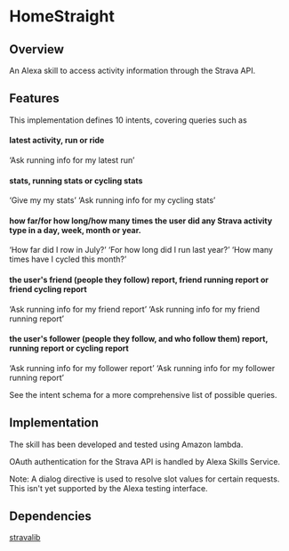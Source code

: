 # HomeStraight

## Overview
An Alexa skill to access activity information through the Strava API. 

## Features
This implementation defines 10 intents, covering queries such as  

#### latest activity, run or ride

‘Ask running info for my latest run’

#### stats, running stats or cycling stats

‘Give my my stats’ ‘Ask running info for my cycling stats’

#### how far/for how long/how many times the user did any Strava activity type in a day, week, month or year.

‘How far did I row in July?’ ‘For how long did I run last year?’ 
‘How many times have I cycled this month?’

#### the user's friend (people they follow) report, friend running report or friend cycling report

‘Ask running info for my friend report’ 
‘Ask running info for my friend running report’

#### the user's follower (people they follow, and who follow them) report, running report or cycling report

‘Ask running info for my follower report’ 
‘Ask running info for my follower running report’

See the intent schema for a more comprehensive list of possible queries.

## Implementation
The skill has been developed and tested using Amazon lambda.

OAuth authentication for the Strava API is handled by Alexa Skills Service. 

Note: A dialog directive is used to resolve slot values for certain requests. This isn't yet supported by the Alexa testing interface. 

## Dependencies
[stravalib](https://github.com/hozn/stravalib)
